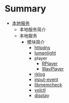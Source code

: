 # Summary

* [本地服务](introduction.md)
   * 本地服务简介    
   * 本地服务
      * 模块简介
         * [httpdns](nativeService/httpdns/10_模块简介/10_httpdns.md)
         * [lumenlight](nativeService/lumenlight/10_模块简介/11_lumenlight.md)
         * player
            * [RPlayer](nativeService/librplayer/10_模块简介/12_player/10_RPlayer.md)
            * [WavPlayer](nativeService/librplayer/10_模块简介/12_player/11_WavPlayer.md)
         * [rklog](nativeService/rklog/10_模块简介/13_rklog.md)
         * [input-event](nativeService/input-event/10_模块简介/14_input-event.md)
         * [libmemcheck](nativeService/libmemcheck/10_模块简介/14_libmemcheck.md)
         * [volctl](nativeService/vol_ctrl/10_模块简介/15_volctl.md)
         * [display](nativeService/display/10_模块简介/20_display.md)
